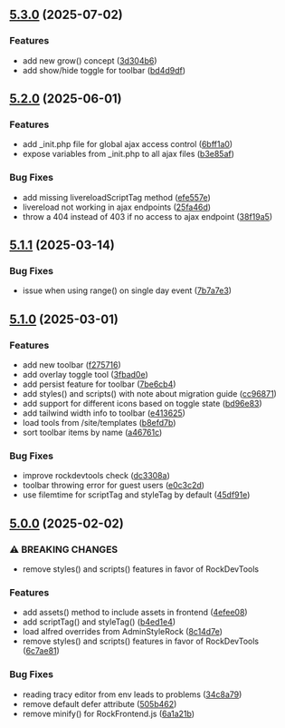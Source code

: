 ## [5.3.0](https://github.com/baumrock/RockFrontend/compare/v5.2.0...v5.3.0) (2025-07-02)


### Features

* add new grow() concept ([3d304b6](https://github.com/baumrock/RockFrontend/commit/3d304b60861704ade89855709d1a06328ae30509))
* add show/hide toggle for toolbar ([bd4d9df](https://github.com/baumrock/RockFrontend/commit/bd4d9df8fd74902b6ea867e1b748321719274391))

## [5.2.0](https://github.com/baumrock/RockFrontend/compare/v5.1.1...v5.2.0) (2025-06-01)


### Features

* add _init.php file for global ajax access control ([6bff1a0](https://github.com/baumrock/RockFrontend/commit/6bff1a0f040299817c9d2d8377f5a8ea2cab9ae0))
* expose variables from _init.php to all ajax files ([b3e85af](https://github.com/baumrock/RockFrontend/commit/b3e85afafc7bb915deae6b96e61ecc5155e54ebc))


### Bug Fixes

* add missing livereloadScriptTag method ([efe557e](https://github.com/baumrock/RockFrontend/commit/efe557ead5a76a78ffa7beb7a717402a42e6c861))
* livereload not working in ajax endpoints ([25fa46d](https://github.com/baumrock/RockFrontend/commit/25fa46d63c4c47bff43b9f821f1e08fbc923e2fa))
* throw a 404 instead of 403 if no access to ajax endpoint ([38f19a5](https://github.com/baumrock/RockFrontend/commit/38f19a597db74f96da3efdd6f5927f4ea78bdb6a))

## [5.1.1](https://github.com/baumrock/RockFrontend/compare/v5.1.0...v5.1.1) (2025-03-14)


### Bug Fixes

* issue when using range() on single day event ([7b7a7e3](https://github.com/baumrock/RockFrontend/commit/7b7a7e33b3c998e8aa16dd043a3cb9ebdac00e5e))

## [5.1.0](https://github.com/baumrock/RockFrontend/compare/v5.0.0...v5.1.0) (2025-03-01)


### Features

* add new toolbar ([f275716](https://github.com/baumrock/RockFrontend/commit/f275716d53826840846300222a2d8da2b9a3f9f1))
* add overlay toggle tool ([3fbad0e](https://github.com/baumrock/RockFrontend/commit/3fbad0efbe159ab7d973f7ca471673c04614552a))
* add persist feature for toolbar ([7be6cb4](https://github.com/baumrock/RockFrontend/commit/7be6cb40ae568a0dfe6eaa306ffe991e063d6dae))
* add styles() and scripts() with note about migration guide ([cc96871](https://github.com/baumrock/RockFrontend/commit/cc96871fe0ed6859fdd380df56fb93b31169e446))
* add support for different icons based on toggle state ([bd96e83](https://github.com/baumrock/RockFrontend/commit/bd96e8343eadc21e3f90627d5434c6a1eb60e682))
* add tailwind width info to toolbar ([e413625](https://github.com/baumrock/RockFrontend/commit/e413625238c563295af1dbd765a9263d6ff4316c))
* load tools from /site/templates ([b8efd7b](https://github.com/baumrock/RockFrontend/commit/b8efd7b1150ab4a7da86c6123964c7492e035c64))
* sort toolbar items by name ([a46761c](https://github.com/baumrock/RockFrontend/commit/a46761c85cc95d9b7cecb9c860d8f14bf9c08918))


### Bug Fixes

* improve rockdevtools check ([dc3308a](https://github.com/baumrock/RockFrontend/commit/dc3308a4ceb68159f2e356a02b174fb3fdf15ce8))
* toolbar throwing error for guest users ([e0c3c2d](https://github.com/baumrock/RockFrontend/commit/e0c3c2dd011f97728917999727beb20cc014c676))
* use filemtime for scriptTag and styleTag by default ([45df91e](https://github.com/baumrock/RockFrontend/commit/45df91e806798a7566b5c8c0f8e7cdab68083dea))

## [5.0.0](https://github.com/baumrock/RockFrontend/compare/v4.1.0...v5.0.0) (2025-02-02)


### ⚠ BREAKING CHANGES

* remove styles() and scripts() features in favor of RockDevTools

### Features

* add assets() method to include assets in frontend ([4efee08](https://github.com/baumrock/RockFrontend/commit/4efee084a17ba32e745b79b9147fedd978c5db25))
* add scriptTag() and styleTag() ([b4ed1e4](https://github.com/baumrock/RockFrontend/commit/b4ed1e466d94bb19994b57033ce675080fa130da))
* load alfred overrides from AdminStyleRock ([8c14d7e](https://github.com/baumrock/RockFrontend/commit/8c14d7ee2408eaa7c60e8004c3eb7b5bc5b3e46b))
* remove styles() and scripts() features in favor of RockDevTools ([6c7ae81](https://github.com/baumrock/RockFrontend/commit/6c7ae81cc10da4c7845f9612fae66b01f05c023c))


### Bug Fixes

* reading tracy editor from env leads to problems ([34c8a79](https://github.com/baumrock/RockFrontend/commit/34c8a7900a2754cd869e567c405031b722b9f77e))
* remove default defer attribute ([505b462](https://github.com/baumrock/RockFrontend/commit/505b46267eecddd5303a1daa8cc461ab433673fd))
* remove minify() for RockFrontend.js ([6a1a21b](https://github.com/baumrock/RockFrontend/commit/6a1a21b0c8876ecf45a06240f7ffafc436976b2b))

